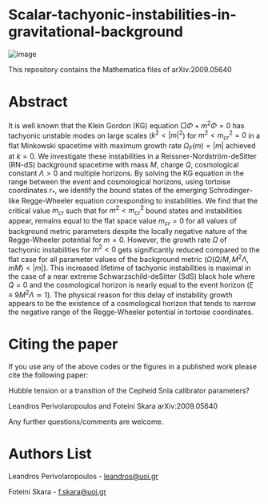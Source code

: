 # Scalar-tachyonic-instabilities-in-gravitational-background

![image](https://user-images.githubusercontent.com/88026221/165861886-78ad870b-3a2d-4801-a8b3-1fde615fd937.png)

This repository contains the Mathematica files of  arXiv:2009.05640

# Abstract
It is well known that the Klein Gordon (KG) equation $\Box \Phi + m^2\Phi=0$  has tachyonic unstable modes on large scales ($k^2<\vert m \vert^2$) for $m^2<m_{cr}^2=0$ in a flat Minkowski spacetime with maximum  growth rate $\Omega_{F}(m)= \vert m \vert$ achieved at $k=0$. We investigate these instabilities in a Reissner-Nordström-deSitter (RN-dS) background spacetime with mass $M$, charge $Q$, cosmological constant $\Lambda>0$ and multiple horizons. By solving the KG equation in the range between the event and cosmological horizons, using tortoise coordinates $r_*$, we identify the bound states of the emerging Schrodinger-like Regge-Wheeler equation corresponding to instabilities. We find that the critical value  $m_{cr}$ such that for $m^2<m_{cr}^2$ bound states and instabilities appear, remains equal to the flat space value $m_{cr}=0$ for all values of background metric parameters despite the locally negative nature of the Regge-Wheeler potential for $m=0$. However, the growth rate $\Omega$ of tachyonic instabilities for $m^2<0$ gets significantly reduced compared to the flat case for all parameter values of the background metric ($\Omega(Q/M,M^2 \Lambda, mM)< \vert m \vert$). This increased lifetime of tachyonic instabilities is maximal in the case of a near extreme Schwarzschild-deSitter (SdS) black hole where $Q=0$ and the cosmological horizon is nearly equal to the event horizon ($\xi \equiv 9M^2 \Lambda \simeq 1$).  The physical reason for this delay of instability growth appears to be the existence of a cosmological horizon that tends to narrow the negative range of the Regge-Wheeler potential in tortoise coordinates. 



# Citing the paper

If you use any of the above codes or the figures in a published work please cite the following paper:

Hubble tension or a transition of the Cepheid SnIa calibrator parameters?

Leandros Perivolaropoulos and Foteini Skara  arXiv:2009.05640


Any further questions/comments are welcome.

# Authors List

Leandros Perivolaropoulos - leandros@uoi.gr

Foteini Skara - f.skara@uoi.gr
